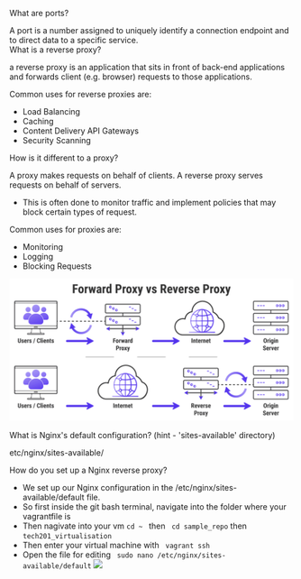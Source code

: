 What are ports?  

A port is  a number assigned to uniquely identify a connection endpoint and to direct data to a specific service.  
What is a reverse proxy?   

a reverse proxy is an application that sits in front of back-end applications and forwards client (e.g. browser) requests to those applications.

Common uses for reverse proxies are:
- Load Balancing
- Caching
- Content Delivery
API Gateways
- Security Scanning



How is it different to a proxy?

A proxy makes requests on behalf of clients. A reverse proxy serves requests on behalf of servers.

- This is often done to monitor traffic and implement policies that may block certain types of request. 

Common uses for proxies are:
- Monitoring
- Logging
- Blocking Requests

<img src="Proxies.png">

 
What is Nginx's default configuration? (hint - 'sites-available' directory)

etc/nginx/sites-available/

How do you set up a Nginx reverse proxy?
- We set up our Nginx configuration in the /etc/nginx/sites-available/default file.
- So first inside the git bash terminal, navigate into the folder where your vagrantfile is 
- Then nagivate into your vm 
```cd ~ ```  then  ```  cd sample_repo ```  then ```  tech201_virtualisation```
- Then enter your virtual machine with ```  vagrant ssh ```
- Open the file for editing
``` sudo nano /etc/nginx/sites-available/default```
![](sites-available.png)  

